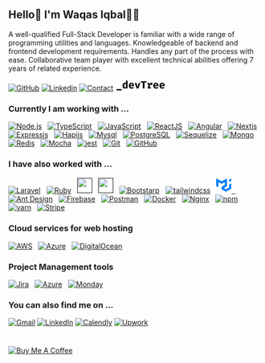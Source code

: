 ## Hello👋 I'm Waqas Iqbal👨‍💻

A well-qualified Full-Stack Developer is familiar with a wide range of programming utilities and languages. Knowledgeable of backend and frontend development requirements. Handles any part of the process with ease. Collaborative team player with excellent technical abilities offering 7 years of related experience.

[![GitHub](https://img.shields.io/badge/GITHUB-blue?style=for-the-badge&logo=github)](https://github.com/waqas740/)
[![Linkedin](https://img.shields.io/badge/MY%20PROFILE-Linkedin-blue?style=for-the-badge&logo=github)](https://www.linkedin.com/in/waqas-iqbal-55763690/)
[![Contact](https://img.shields.io/badge/CONTACT-GMAIL-yellow?style=for-the-badge&logo=gmail&logoColor=white)](mailto:waqasiqbal740@gmail.com)
[![Contact](https://github.com/waqas740/waqas740/blob/8866061662518bb842f6026a1b2dd43e0bfdc35b/devtree%20(2).png)](mailto:waqasiqbal740@gmail.com)

### Currently I am working with ...

<a href="" target="_blank" title="Node.js" rel="noreferrer"><img src="https://www.vectorlogo.zone/logos/nodejs/nodejs-icon.svg" alt="Node.js" width="30" height="30"/></a>&nbsp;&nbsp;
<a href="" target="_blank" title="TypeScript" rel="noreferrer"><img src="https://www.vectorlogo.zone/logos/typescriptlang/typescriptlang-icon.svg" alt="TypeScript" width="30" height="30"/></a>&nbsp;&nbsp;
<a href="" target="_blank" title="JavaScript" rel="noreferrer"><img src="https://www.freepnglogos.com/uploads/javascript-png/javascript-vector-logo-yellow-png-transparent-javascript-vector-12.png" alt="JavaScript" width="30" height="30"/></a>&nbsp;&nbsp;
<a href="" target="_blank" title="ReactJS" rel="noreferrer"><img src="https://www.vectorlogo.zone/logos/reactjs/reactjs-icon.svg" alt="ReactJS" width="30" height="30"/></a>&nbsp;&nbsp;
<a href="" target="_blank" title="Angular" rel="noreferrer"><img src="https://www.vectorlogo.zone/logos/angular/angular-icon.svg" alt="Angular" width="30" height="30"/></a>&nbsp;&nbsp;
<a href="" target="_blank" title="Nextjs" rel="noreferrer"><img src="https://raw.githubusercontent.com/creativetimofficial/public-assets/master/logos/nextjs.jpg" alt="Nextjs" width="60" height="40"/></a>&nbsp;&nbsp;
<a href="" target="_blank" title="Expressjs" rel="noreferrer"><img src="https://ajeetchaulagain.com/static/7cb4af597964b0911fe71cb2f8148d64/87351/express-js.png" alt="Expressjs" width="40" height="30"/></a>&nbsp;&nbsp;
<a href="" target="_blank" title="Hapijs" rel="noreferrer"><img src="https://hapi.dev/img/hapi.svg" alt="Hapijs" width="60" height="30"/></a>&nbsp;&nbsp;
<a href="" target="_blank" title="Mysql" rel="noreferrer"><img src="https://www.vectorlogo.zone/logos/mysql/mysql-official.svg" alt="Mysql" width="60" height="30"/></a>&nbsp;&nbsp;
<a href="" title="PostgreSQL" target="_blank" rel="noreferrer"><img src="https://www.vectorlogo.zone/logos/postgresql/postgresql-icon.svg" alt="PostgreSQL" width="30" height="30"/></a>&nbsp;&nbsp;
<a href="" title="Sequelize" target="_blank" rel="noreferrer"><img src="https://www.vectorlogo.zone/logos/sequelizejs/sequelizejs-icon.svg" alt="Sequelize" width="30" height="30"/></a>&nbsp;&nbsp;
<a href="" target="_blank" title="MongoDB" rel="noreferrer"><img src="https://www.vectorlogo.zone/logos/mongodb/mongodb-icon.svg" alt="Mongo" width="30" height="30"/></a>&nbsp;&nbsp;
<a href="" title="Redis" target="_blank" rel="noreferrer"><img src="https://www.vectorlogo.zone/logos/redis/redis-icon.svg" alt="Redis" width="30" height="30"/></a>&nbsp;&nbsp;
<a href="" target="_blank" title="Mocha" rel="noreferrer"><img src="https://www.vectorlogo.zone/logos/mochajs/mochajs-icon.svg" alt="Mocha" width="50" height="50"/></a>&nbsp;&nbsp;
<a href="" target="_blank" title="Jest" rel="noreferrer"><img src="https://www.vectorlogo.zone/logos/jestjsio/jestjsio-ar21.svg" alt="jest" width="60" height="30"/></a>&nbsp;&nbsp;
<a href="" target="_blank" title="Git" rel="noreferrer"><img src="https://www.vectorlogo.zone/logos/git-scm/git-scm-icon.svg" alt="Git" width="30" height="30"/></a>&nbsp;&nbsp;
<a href="" target="_blank" title="GitHub" rel="noreferrer"><img src="https://www.vectorlogo.zone/logos/github/github-tile.svg" alt="GitHub" width="30" height="30"/></a>&nbsp;&nbsp;

### I have also worked with ...

<a href="" title="Laravel" target="_blank" rel="noreferrer"><img src="https://www.vectorlogo.zone/logos/laravel/laravel-icon.svg" alt="Laravel" width="40" height="30"/></a>&nbsp;&nbsp;
<a href="" title="Ruby" target="_blank" rel="noreferrer"><img src="https://www.vectorlogo.zone/logos/ruby-lang/ruby-lang-vertical.svg" alt="Ruby" width="40" height="30"/></a>&nbsp;&nbsp;
<a href="" title="HTML" target="_blank" rel="noreferrer"><img src="https://www.vectorlogo.zone/logos/w3_html5/w3_html5-icon.svg" alt="" width="30" height="30"/></a>&nbsp;&nbsp;
<a href="" title="CSS" target="_blank" rel="noreferrer"><img src="https://www.vectorlogo.zone/logos/w3_css/w3_css-icon.svg" alt="" width="30" height="30"/></a>&nbsp;&nbsp;
<a href="" title="Bootstrap" target="_blank" rel="noreferrer"><img src="https://www.vectorlogo.zone/logos/getbootstrap/getbootstrap-icon.svg" alt="Bootstarp" width="30" height="30"/></a>&nbsp;&nbsp;
<a href="" title="Tailwindcss" target="_blank" rel="noreferrer"><img src="https://www.vectorlogo.zone/logos/tailwindcss/tailwindcss-icon.svg" alt="tailwindcss" width="30" height="30"/></a>&nbsp;&nbsp;
<a href="" title="MUI" target="_blank" rel="noreferrer"><svg xmlns="http://www.w3.org/2000/svg" width="30" height="32" viewBox="0 0 36 32" fill="none" class="css-1170n61"><path fill-rule="evenodd" clip-rule="evenodd" d="M30.343 21.976a1 1 0 00.502-.864l.018-5.787a1 1 0 01.502-.864l3.137-1.802a1 1 0 011.498.867v10.521a1 1 0 01-.502.867l-11.839 6.8a1 1 0 01-.994.001l-9.291-5.314a1 1 0 01-.504-.868v-5.305c0-.006.007-.01.013-.007.005.003.012 0 .012-.007v-.006c0-.004.002-.008.006-.01l7.652-4.396c.007-.004.004-.015-.004-.015a.008.008 0 01-.008-.008l.015-5.201a1 1 0 00-1.5-.87l-5.687 3.277a1 1 0 01-.998 0L6.666 9.7a1 1 0 00-1.499.866v9.4a1 1 0 01-1.496.869l-3.166-1.81a1 1 0 01-.504-.87l.028-16.43A1 1 0 011.527.86l10.845 6.229a1 1 0 00.996 0L24.21.86a1 1 0 011.498.868v16.434a1 1 0 01-.501.867l-5.678 3.27a1 1 0 00.004 1.735l3.132 1.783a1 1 0 00.993-.002l6.685-3.839zM31 7.234a1 1 0 001.514.857l3-1.8A1 1 0 0036 5.434V1.766A1 1 0 0034.486.91l-3 1.8a1 1 0 00-.486.857v3.668z" fill="#007FFF"></path></svg>&nbsp;&nbsp;
<a href="" title="Ant Design" target="_blank" rel="noreferrer"><img src="https://gw.alipayobjects.com/zos/rmsportal/KDpgvguMpGfqaHPjicRK.svg" alt="Ant Design" width="30" height="30"/></a>&nbsp;&nbsp;
<a href="" title="Firebase" target="_blank" rel="noreferrer"><img src="https://www.vectorlogo.zone/logos/firebase/firebase-icon.svg" alt="Firebase" width="30" height="30"/></a>&nbsp;&nbsp;
<a href="" title="Postman" target="_blank" rel="noreferrer"><img src="https://www.vectorlogo.zone/logos/getpostman/getpostman-icon.svg" alt="Postman" width="30" height="30"/></a>&nbsp;&nbsp;
<a href="" title="Docker" target="_blank" rel="noreferrer"><img src="https://www.vectorlogo.zone/logos/docker/docker-icon.svg" alt="Docker" width="30" height="30"/></a>&nbsp;&nbsp;
<a href="" title="Nginx" target="_blank" rel="noreferrer"><img src="https://www.vectorlogo.zone/logos/nginx/nginx-icon.svg" alt="Nginx" width="30" height="30"/></a>&nbsp;&nbsp;
<a href="" title="npm" target="_blank" rel="noreferrer"><img src="https://www.vectorlogo.zone/logos/npmjs/npmjs-ar21.svg" alt="npm" width="60" height="30"/></a>&nbsp;&nbsp;
<a href="" title="yarn" target="_blank" rel="noreferrer"><img src="https://www.vectorlogo.zone/logos/yarnpkg/yarnpkg-ar21.svg" alt="yarn" width="60" height="30"/></a>&nbsp;&nbsp;
<a href="" title="Stripe" target="_blank" rel="noreferrer"><img src="https://www.vectorlogo.zone/logos/stripe/stripe-ar21.svg" alt="Stripe" width="60" height="30"/></a>&nbsp;&nbsp;


### Cloud services for web hosting
<a href="" title="AWS" target="_blank" rel="noreferrer"><img src="https://www.vectorlogo.zone/logos/amazon/amazon-icon.svg" alt="AWS" width="30" height="30"/></a>&nbsp;&nbsp;
<a href="" title="Microsoft Azure" target="_blank" rel="noreferrer"><img src="https://www.vectorlogo.zone/logos/microsoft_azure/microsoft_azure-icon.svg" alt="Azure" width="30" height="30"/></a>&nbsp;&nbsp;
<a href="" title="DigitalOcean" target="_blank" rel="noreferrer"><img src="https://www.vectorlogo.zone/logos/digitalocean/digitalocean-tile.svg" alt="DigitalOcean" width="30" height="30"/></a>&nbsp;&nbsp;

### Project Management tools
<a href="" title="Jira" target="_blank" rel="noreferrer"><img src="https://www.vectorlogo.zone/logos/atlassian_jira/atlassian_jira-icon.svg" alt="Jira" width="30" height="30"/></a>&nbsp;&nbsp;
<a href="" title="Trello" target="_blank" rel="noreferrer"><img src="https://www.vectorlogo.zone/logos/trello/trello-tile.svg" alt="Azure" width="30" height="30"/></a>&nbsp;&nbsp;
<a href="" title="Monday" target="_blank" rel="noreferrer"><img src="https://www.vectorlogo.zone/logos/monday/monday-icon.svg" alt="Monday" width="30" height="30"/></a>&nbsp;&nbsp;


### You can also find me on ...

<a href="mailto:waqasiqbal740@gmail.com" target="_blank" title="waqasiqbal740@gmail.com" rel="noreferrer"><img src="https://www.vectorlogo.zone/logos/gmail/gmail-tile.svg" alt="Gmail" width="30" height="30"/></a>
<a href="https://www.linkedin.com/in/waqas-iqbal-55763690/" target="_blank" title="LinkedIn" rel="noreferrer"><img src="https://www.vectorlogo.zone/logos/linkedin/linkedin-icon.svg" alt="LinkedIn" width="30" height="30"/></a>
<a href="https://calendly.com/waqas740" target="_blank" title="Calendly" rel="noreferrer"><img src="https://assets.calendly.com/assets/frontend/media/calendly-33a0809afc4c21162dd7.svg" alt="Calendly" width="30" height="30"/></a>
<a href="https://www.upwork.com/freelancers/~014943a6d54194021d" title="Waqas iqbal" target="_blank" rel="noreferrer"><img src="https://www.vectorlogo.zone/logos/upwork/upwork-tile.svg" alt="Upwork" width="25" height="30"/></a>

#

<!-- <a href="https://www.buymeacoffee.com/waqas740" target="_blank"><img src="https://www.buymeacoffee.com/assets/img/custom_images/orange_img.png" alt="Buy Me A Coffee" style="height: 40px !important;width: 154px !important;box-shadow: 0px 3px 2px 0px rgba(190, 190, 190, 0.5) !important;-webkit-box-shadow: 0px 3px 2px 0px rgba(190, 190, 190, 0.5) !important;" ></a> -->

<a href="https://www.buymeacoffee.com/waqas740" target="_blank"><img src="https://cdn.buymeacoffee.com/buttons/v2/default-yellow.png" alt="Buy Me A Coffee" style="height: 40px !important;width: 157px !important;" ></a>

<!--
**waqas740/waqas740** is a ✨ _special_ ✨ repository because its `README.md` (this file) appears on your GitHub profile.

Here are some ideas to get you started:

- 🔭 I’m currently working on ...
- 🌱 I’m currently learning ...
- 👯 I’m looking to collaborate on ...
- 🤔 I’m looking for help with ...
- 💬 Ask me about ...
- 📫 How to reach me: ...
- 😄 Pronouns: ...
- ⚡ Fun fact: ...
-->
